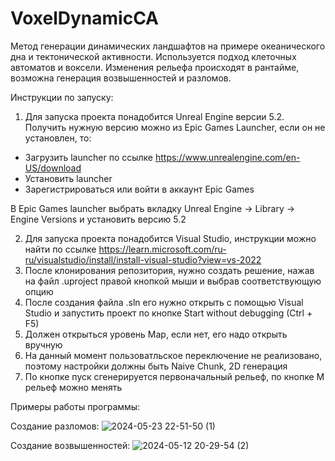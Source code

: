 # VoxelDynamicCA
 Метод генерации динамических ландшафтов на примере океанического дна и тектонической активности.
 Используется подход клеточных автоматов и воксели.
 Изменения рельефа происходят в рантайме, возможна генерация возвышенностей и разломов.

Инструкции по запуску:
1. Для запуска проекта понадобится Unreal Engine версии 5.2. Получить нужную версию можно из Epic Games Launcher, если он не установлен, то:
- Загрузить launcher по ссылке https://www.unrealengine.com/en-US/download
- Установить launcher
- Зарегистрироваться или войти в аккаунт Epic Games

В Epic Games launcher выбрать вкладку Unreal Engine -> Library -> Engine Versions и установить версию 5.2

2. Для запуска проекта понадобится Visual Studio, инструкции можно найти по ссылке https://learn.microsoft.com/ru-ru/visualstudio/install/install-visual-studio?view=vs-2022
3. После клонирования репозитория, нужно создать решение, нажав на файл .uproject правой кнопкой мыши и выбрав соответствующую опцию
4. После создания файла .sln его нужно открыть с помощью Visual Studio и запустить проект по кнопке Start without debugging (Ctrl + F5)
5. Должен открыться уровень Map, если нет, его надо открыть вручную
6. На данный момент пользоватльское переключение не реализовано, поэтому настройки должны быть Naive Chunk, 2D генерация
7. По кнопке пуск сгенерируется первоначальный рельеф, по кнопке M рельеф можно менять


Примеры работы программы:

Создание разломов:
![2024-05-23 22-51-50 (1)](https://github.com/lapollinaria/VoxelDynamicCA/assets/46728296/92c8bcfc-7728-4354-9b43-bc5127d8cd78)

Создание возвышенностей:
![2024-05-12 20-29-54 (2)](https://github.com/lapollinaria/VoxelDynamicCA/assets/46728296/afaab3c7-fe5f-4e2a-8bb3-4093a0274dac)

